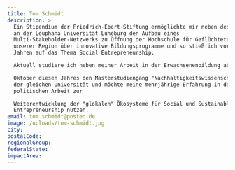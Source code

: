 ```yaml
---
title: Tom Schmidt
description: >
  Ein Stipendium der Friedrich-Ebert-Stiftung ermöglichte mir neben des Studiums
  an der Leuphana Universität Lüneburg den Aufbau eines
  Multi-Stakeholder-Netzwerks zu Öffnung der Hochschule für Geflüchtete aus
  unserer Region über innovative Bildungsprogramme und so stieß ich vor drei
  Jahren auf das Thema Social Entrepreneurship. 

  Aktuell studiere ich neben meiner Arbeit in der Erwachsenenbildung ab 

  Oktober diesen Jahres den Masterstudiengang "Nachhaltigkeitswissenschaften" an
  der gleichen Universität und möchte meine mehrjährige Erfahrung in der
  politischen Arbeit zur 

  Weiterentwicklung der "glokalen" Ökosysteme für Social und Sustainable
  Entrepreneurship nutzen.
email: tom.schmidt@posteo.de
image: /uploads/tom-schmidt.jpg
city:
postalCode:
regionalGroup:
federalState:
impactArea:
---
```


